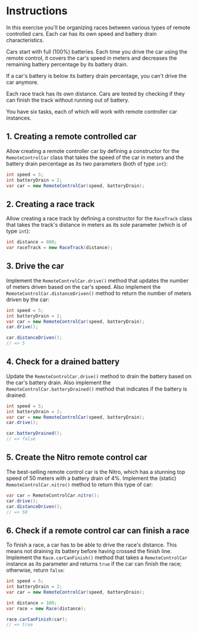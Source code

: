 # Instructions

In this exercise you'll be organizing races between various types of remote controlled cars. Each car has its own speed and battery drain characteristics.

Cars start with full (100%) batteries. Each time you drive the car using the remote control, it covers the car's speed in meters and decreases the remaining battery percentage by its battery drain.

If a car's battery is below its battery drain percentage, you can't drive the car anymore.

Each race track has its own distance. Cars are tested by checking if they can finish the track without running out of battery.

You have six tasks, each of which will work with remote controller car instances.

## 1. Creating a remote controlled car

Allow creating a remote controller car by defining a constructor for the `RemoteControlCar` class that takes the speed of the car in meters and the battery drain percentage as its two parameters (both of type `int`):

```java
int speed = 5;
int batteryDrain = 2;
var car = new RemoteControlCar(speed, batteryDrain);
```

## 2. Creating a race track

Allow creating a race track by defining a constructor for the `RaceTrack` class that takes the track's distance in meters as its sole parameter (which is of type `int`):

```java
int distance = 800;
var raceTrack = new RaceTrack(distance);
```

## 3. Drive the car

Implement the `RemoteControlCar.drive()` method that updates the number of meters driven based on the car's speed. Also implement the `RemoteControlCar.distanceDriven()` method to return the number of meters driven by the car:

```java
int speed = 5;
int batteryDrain = 2;
var car = new RemoteControlCar(speed, batteryDrain);
car.drive();

car.distanceDriven();
// => 5
```

## 4. Check for a drained battery

Update the `RemoteControlCar.drive()` method to drain the battery based on the car's battery drain. Also implement the `RemoteControlCar.batteryDrained()` method that indicates if the battery is drained:

```java
int speed = 5;
int batteryDrain = 2;
var car = new RemoteControlCar(speed, batteryDrain);
car.drive();

car.batteryDrained();
// => false
```

## 5. Create the Nitro remote control car

The best-selling remote control car is the Nitro, which has a stunning top speed of 50 meters with a battery drain of 4%. Implement the (static) `RemoteControlCar.nitro()` method to return this type of car:

```java
var car = RemoteControlCar.nitro();
car.drive();
car.distanceDriven();
// => 50
```

## 6. Check if a remote control car can finish a race

To finish a race, a car has to be able to drive the race's distance. This means not draining its battery before having crossed the finish line. Implement the `Race.carCanFinish()` method that takes a `RemoteControlCar` instance as its parameter and returns `true` if the car can finish the race; otherwise, return `false`:

```java
int speed = 5;
int batteryDrain = 2;
var car = new RemoteControlCar(speed, batteryDrain);

int distance = 100;
var race = new Race(distance);

race.carCanFinish(car);
// => true
```
